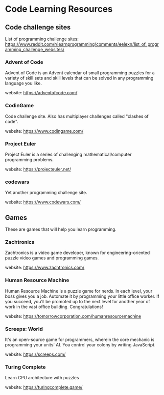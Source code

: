 # Code Learning Resources

## Code challenge sites

List of programming challenge sites: https://www.reddit.com/r/learnprogramming/comments/eelexn/list_of_programming_challenge_websites/

### Advent of Code

Advent of Code is an Advent calendar of small programming puzzles for a variety of skill sets and skill levels that can be solved in any programming language you like.

website: https://adventofcode.com/

### CodinGame

Code challenge site. Also has multiplayer challenges called "clashes of code".

website: https://www.codingame.com/

### Project Euler

Project Euler is a series of challenging mathematical/computer programming problems.

website: https://projecteuler.net/

### codewars

Yet another programming challenge site.

website: https://www.codewars.com/

## Games

These are games that will help you learn programming.

### Zachtronics

Zachtronics is a video game developer, known for engineering-oriented puzzle video games and programming games.

website: https://www.zachtronics.com/

### Human Resource Machine

Human Resource Machine is a puzzle game for nerds. In each level, your boss gives you a job. Automate it by programming your little office worker. If you succeed, you'll be promoted up to the next level for another year of work in the vast office building. Congratulations!

website: https://tomorrowcorporation.com/humanresourcemachine

### Screeps: World

It's an open-source game for programmers, wherein the core mechanic is programming your units' AI. You control your colony by writing JavaScript.

website: https://screeps.com/

### Turing Complete

Learn CPU architecture with puzzles

website: https://turingcomplete.game/
